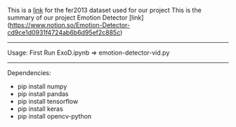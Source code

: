 This is a [link](https://drive.google.com/drive/folders/1ECPRAb5vriaiFJK2mxkn0Ilamx_7yXaw?usp=sharing) for the fer2013 dataset used for our project 
This is the summary of our project Emotion Detector [link] (https://www.notion.so/Emotion-Detector-cd9ce1d0931f4724ab6b6d95ef2c885c) 


-----------------------------------------------------------------------------------------------------------------------------------------------------
Usage:
First Run ExoD.ipynb  => emotion-detector-vid.py


-----------------------------------------------------------------------------------------------------------------------------------------------------

Dependencies:
- pip install numpy
- pip install pandas
- pip install tensorflow
- pip install keras
- pip install opencv-python
  





